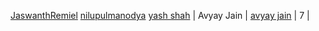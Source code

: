 [JaswanthRemiel](GitHub.com/JaswanthRemiel)
[nilupulmanodya](github.com/nilupulmanodya/)
[yash shah](github.com/yashshah2002)
|   Avyay Jain  |   [avyay jain](https://github.com/avyayjain)    |   7    |
